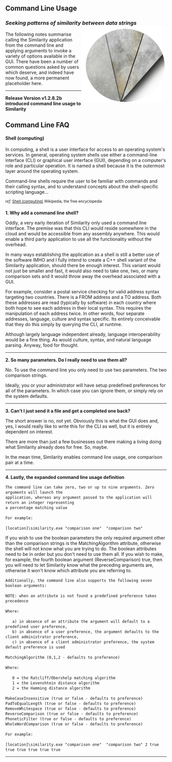 ## Command Line Usage
### *Seeking patterns of similarity between data strings* <img align="right" src="../images/NAVSimilarityLogoShell.png">
The following notes summarise calling the Similarity application from the command line and applying arguments to invoke a variety of options available in the GUI.  There have been a number of common questions asked by users which deserve, and indeed have now found, a more permanent placeholder here.
***

**Release Version v1.2.8.2b introduced command line usage to Similarity**

## Command Line FAQ

#### Shell (computing)

In computing, a shell is a user interface for access to an operating system's services. In general, operating system shells use either a command-line interface (CLI) or graphical user interface (GUI), depending on a computer's role and particular operation. It is named a shell because it is the outermost layer around the operating system.

Command-line shells require the user to be familiar with commands and their calling syntax, and to understand concepts about the shell-specific scripting language...

<sup>*ref.* [Shell (computing)][] Wikipedia, the free encyclopedia</sup>

**1. Why add a command line shell?**

Oddly, a very early iteration of Similarity only used a command line interface.  The premise was that this CLI would reside somewhere in the cloud and would be accessible from any assembly anywhere. This would enable a third party application to use all the functionality without the overhead.

In many ways establishing the application as a shell is still a better use of the software IMHO and I fully intend to create a C++ shell variant of the Similarity application, should there be enough interest. This variant would not just be smaller and fast, it would also need to take one, two, or many comparison sets and it would throw away the overhead associated with a GUI.  

For example, consider a postal service checking for valid address syntax targeting two countries. There is a FROM address and a TO address. Both these addresses are read (typically by software) in each country where both hope to see each address in their local syntax.  This requires the manipulation of each address twice. In other words, four separate addresses, language, culture and syntax specific. Its entirely conceivable that they do this simply by querying the CLI, at runtime.

Although largely language independent already, language interoperability would be a fine thing.  As would culture, syntax, and natural language parsing. Anyway, food for thought.
***

**2. So many parameters. Do I really need to use them all?**

No. To use the command line you only need to use two parameters.  The two comparison strings.

Ideally, you or your administrator will have setup predefined preferences for all of the parameters. In which case you can ignore them, or simply rely on the system defaults.
***

**3. Can't I just send it a file and get a completed one back?**  

The short answer is no, not yet. Obviously this is what the GUI does and, yes, I would really like to write this for the CLI as well, but it is entirely dependent on interest.  

There are more than just a few businesses out there making a living doing what Similarity already does for free. So, maybe.

In the mean time, Similarity enables command line usage, one comparison pair at a time.
***

**4. Lastly, the expanded command line usage definition**

	The command line can take zero, two or up to nine arguments. Zero arguments will launch the
	application, whereas any argument passed to the application will return an integer representing
	a percentage matching value

	For example:

	[location]\similarity.exe "comparison one"  "comparison two"

  If you wish to use the boolean parameters the only required argument other than the comparison strings is the MatchingAlgorithm attribute, otherwise the shell will not know what you are trying to do. The boolean attributes need to be in order but you don't need to use them all.  If you wish to make, for example, the fourth boolean argument (ReverseComparison) true, then you will need to let Similarity know what the preceding arguments are, otherwise it won't know which attribute you are referring to.

	Additionally, the command line also supports the following seven boolean arguments:

	NOTE: when an attribute is not found a predefined preference takes precedence

	Where:

	   a) in absence of an attribute the argument will default to a predefined user preference,
	   b) in absence of a user preference, the argument defaults to the client administrator preference,
	   c) in absence of a client administrator preference, the system default preference is used

	MatchingAlgorithm (0,1,2 - defaults to preference)

	Where:

	   0 = the Ratcliff/Obershelp matching algorithm
	   1 = the Levenshtein distance algorithm
	   2 = the Hamming distance algorithm

	MakeCaseInsensitive (true or false - defaults to preference)
	PadToEqualLength (true or false - defaults to preference)
	RemoveWhitespace (true or false - defaults to preference)
	ReverseComparison (true or false - defaults to preference)
	PhoneticFilter (true or false - defaults to preference)
	WholeWordComparison (true or false - defaults to preference)

	For example:

	[location]\similarity.exe "comparison one"  "comparison two" 2 true true true true true true

***
[Shell (computing)]: https://en.wikipedia.org/wiki/Shell_(computing)
